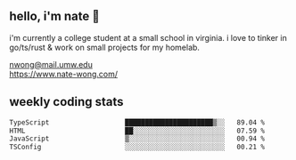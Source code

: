 ## hello, i'm nate 👋
i'm currently a college student at a small school in virginia. i love to tinker in go/ts/rust & work on small projects for my homelab.

nwong@mail.umw.edu <br/>
https://www.nate-wong.com/

## weekly coding stats
<!--START_SECTION:waka-->

```txt
TypeScript                   ██████████████████████▒░░   89.04 %
HTML                         ██░░░░░░░░░░░░░░░░░░░░░░░   07.59 %
JavaScript                   ▒░░░░░░░░░░░░░░░░░░░░░░░░   00.94 %
TSConfig                     ░░░░░░░░░░░░░░░░░░░░░░░░░   00.21 %
```

<!--END_SECTION:waka-->
